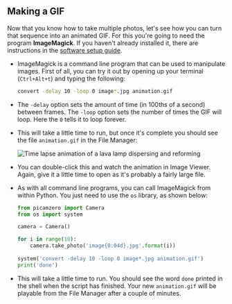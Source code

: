 ## Making a GIF

Now that you know how to take multiple photos, let's see how you can turn that sequence into an animated GIF. For this you're going to need the program **ImageMagick**. If you haven't already installed it, there are instructions in the [software setup guide](software.md).

- ImageMagick is a command line program that can be used to manipulate images. First of all, you can try it out by opening up your terminal (`Ctrl+Alt+t`) and typing the following:

	``` bash
	convert -delay 10 -loop 0 image*.jpg animation.gif
	```

- The `-delay` option sets the amount of time (in 100ths of a second) between frames. The `-loop` option sets the number of times the GIF will loop. Here the `0` tells it to loop forever.

- This will take a little time to run, but once it's complete you should see the file `animation.gif` in the File Manager:

	![Time lapse animation of a lava lamp dispersing and reforming](images/animation.gif)

- You can double-click this and watch the animation in Image Viewer. Again, give it a little time to open as it's probably a fairly large file.

- As with all command line programs, you can call ImageMagick from within Python. You just need to use the `os` library, as shown below:

	``` python
	from picamzero import Camera
	from os import system
	
	camera = Camera()

	for i in range(10):
		camera.take_photo('image{0:04d}.jpg'.format(i))
		
	system('convert -delay 10 -loop 0 image*.jpg animation.gif')
	print('done')
	```

- This will take a little time to run. You should see the word `done` printed in the shell when the script has finished. Your new `animation.gif` will be playable from the File Manager after a couple of minutes.

